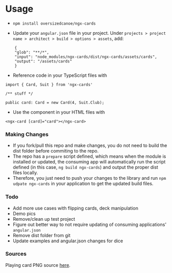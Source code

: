 # Usage

 - `npm install oversizedcanoe/ngx-cards`

 - Update your `angular.json` file in your project. Under `projects > project name > architect > build > options > assets`, add:
```
    {
    "glob": "**/*",
    "input": "node_modules/ngx-cards/dist/ngx-cards/assets/cards",
    "output": "/assets/cards"
    }
```
 
 - Reference code in your TypeScript files with
 
 ```
 import { Card, Suit } from 'ngx-cards'

/** stuff */

public card: Card = new Card(4, Suit.Club);
 ```

- Use the component in your HTML files with

```
<ngx-card [card]="card"></ngx-card>
```

### Making Changes
 - If you fork/pull this repo and make changes, you do not need to build the dist folder before commiting to the repo.
 - The repo has a `prepare` script defined, which means when the module is installed or updated, the consuming app will automatically run the script defined (in this case, `ng build ngx-cards`) and output the proper dist files locally.
 - Therefore, you just need to push your changes to the library and run `npm udpate ngx-cards` in your application to get the updated build files. 

### Todo
 - Add more use cases with flipping cards, deck manipulation
 - Demo pics
 - Remove/clean up test project
 - Figure out better way to not require updating of consuming applications' `angular.json`
 - Remove dist folder from git
 - Update examples and angular.json changes for dice

### Sources
Playing card PNG source [here](https://www.me.uk/cards/makeadeck.cgi).

